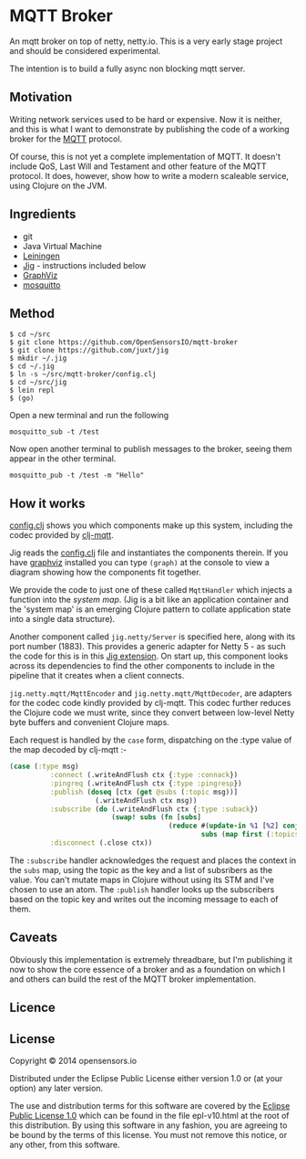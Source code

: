 # MQTT Broker

An mqtt broker on top of netty, netty.io. This is a very early stage project and should be considered experimental.

The intention is to build a fully async non blocking mqtt server.

## Motivation

Writing network services used to be hard or expensive. Now it is
neither, and this is what I want to demonstrate by publishing the code
of a working broker for the [MQTT](http://mqtt.org) protocol.

Of course, this is not yet a complete implementation of MQTT. It doesn't
include QoS, Last Will and Testament and other feature of the MQTT
protocol. It does, however, show how to write a modern scaleable
service, using Clojure on the JVM.

## Ingredients

* git
* Java Virtual Machine
* [Leiningen](http://leiningen.org/)
* [Jig](https://github.com/juxt/jig) - instructions included below
* [GraphViz](http://www.graphviz.org/)
* [mosquitto](http://mosquitto.org/)

## Method

```
$ cd ~/src
$ git clone https://github.com/OpenSensorsIO/mqtt-broker
$ git clone https://github.com/juxt/jig
$ mkdir ~/.jig
$ cd ~/.jig
$ ln -s ~/src/mqtt-broker/config.clj
$ cd ~/src/jig
$ lein repl
$ (go)

```

Open a new terminal and run the following

```
mosquitto_sub -t /test
```

Now open another terminal to publish messages to the broker, seeing them
appear in the other terminal.

```
mosquitto_pub -t /test -m "Hello"
```

## How it works

[config.clj](config.clj) shows you which components make up this system,
including the codec provided by
[clj-mqtt](https://github.com/xively/clj-mqtt).

Jig reads the [config.clj](config.clj) file and instantiates the
components therein. If you have [graphviz]() installed you can type
`(graph)` at the console to view a diagram showing how the components
fit together.

We provide the code to just one of these called `MqttHandler` which injects a
function into the _system map_. (Jig is a bit like an application
container and the 'system map' is an emerging Clojure pattern to collate
application state into a single data structure).

Another component called `jig.netty/Server` is specified here, along
with its port number (1883). This provides a generic adapter for Netty
5 - as such the code for this is in this [Jig extension](). On start up,
this component looks across its dependencies to find the other
components to include in the pipeline that it creates when a client
connects.

`jig.netty.mqtt/MqttEncoder` and `jig.netty.mqtt/MqttDecoder`, are
adapters for the codec code kindly provided by clj-mqtt. This codec
further reduces the Clojure code we must write, since they convert
between low-level Netty byte buffers and convenient Clojure maps.

Each request is handled by  the `case` form, dispatching on the :type value of the map decoded by clj-mqtt :-

```clojure
(case (:type msg)
          :connect (.writeAndFlush ctx {:type :connack})
          :pingreq (.writeAndFlush ctx {:type :pingresp})
          :publish (doseq [ctx (get @subs (:topic msg))]
                     (.writeAndFlush ctx msg))
          :subscribe (do (.writeAndFlush ctx {:type :suback})
                         (swap! subs (fn [subs]
                                       (reduce #(update-in %1 [%2] conj ctx)
                                               subs (map first (:topics msg))))))
          :disconnect (.close ctx))
```

The `:subscribe` handler acknowledges the request and places the context
in the `subs` map, using the topic as the key and a list of subsribers
as the value. You can't mutate maps in Clojure without using its STM and
I've chosen to use an atom. The `:publish` handler looks up the
subscribers based on the topic key and writes out the incoming message
to each of them.

## Caveats

Obviously this implementation is extremely threadbare, but I'm
publishing it now to show the core essence of a broker and as a
foundation on which I and others can build the rest of the MQTT broker
implementation.

## Licence

## License

Copyright © 2014 opensensors.io

Distributed under the Eclipse Public License either version 1.0 or (at
your option) any later version.

The use and distribution terms for this software are covered by the [Eclipse Public License 1.0](http://opensource.org/licenses/eclipse-1.0.php) which can be found in the file epl-v10.html at the root of this distribution. By using this software in any fashion, you are agreeing to be bound by the terms of this license. You must not remove this notice, or any other, from this software.
